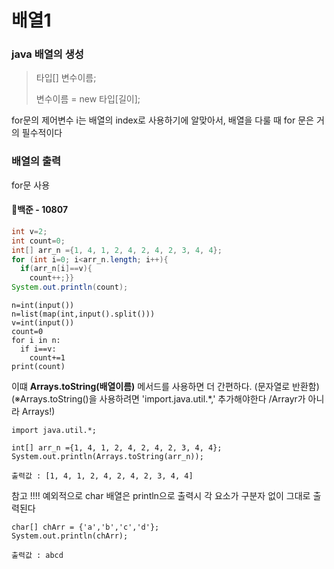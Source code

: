 # 배열1

### java 배열의 생성
> 타입[] 변수이름;
>
> 변수이름 = new 타입[길이];
> 
for문의 제어변수 i는 배열의 index로 사용하기에 알맞아서, 배열을 다룰 때 for 문은 거의 필수적이다
>
### 배열의 출력
for문 사용

#### 🥉백준 - 10807
```java
int v=2;
int count=0;
int[] arr_n ={1, 4, 1, 2, 4, 2, 4, 2, 3, 4, 4};
for (int i=0; i<arr_n.length; i++){
  if(arr_n[i]==v){
    count++;}}
System.out.println(count);
```
```pyhon
n=int(input())
n=list(map(int,input().split()))
v=int(input())
count=0
for i in n:
  if i==v:
    count+=1
print(count)
```
>
이떄 **Arrays.toString(배열이름)** 메서드를 사용하면 더 간편하다. (문자열로 반환함)   
  (※Arrays.toString()을 사용하려면 'import.java.util.*,' 추가해야한다 /Arrayr가 아니라 Arrays!)
```
import java.util.*;

int[] arr_n ={1, 4, 1, 2, 4, 2, 4, 2, 3, 4, 4};
System.out.println(Arrays.toString(arr_n));

출력값 : [1, 4, 1, 2, 4, 2, 4, 2, 3, 4, 4]
```
>
>
참고 !!!! 예외적으로 char 배열은 println으로 출력시 각 요소가 구분자 없이 그대로 출력된다
```
char[] chArr = {'a','b','c','d'};
System.out.println(chArr);

출력값 : abcd
```
